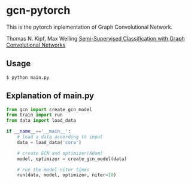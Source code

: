 # gcn-pytorch
This is the pytorch inplementation of Graph Convolutional Network.

Thomas N. Kipf, Max Welling [Semi-Supervised Classification with Graph Convolutional Networks](https://arxiv.org/abs/1609.02907)

## Usage
```
$ python main.py
```

## Explanation of main.py
```python
from gcn import create_gcn_model
from train import run
from data import load_data

if __name__=='__main__':
    # load a data according to input
    data = load_data('cora')

    # create GCN and optimizer(Adam)
    model, optimizer = create_gcn_model(data)

    # run the model niter times
    run(data, model, optimizer, niter=10)
```
